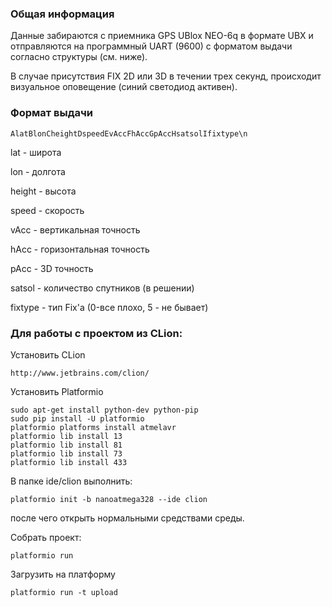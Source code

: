 ### Общая информация

Данные забираются с приемника GPS UBlox NEO-6q в формате UBX и
отправляются на программный UART (9600) с форматом выдачи согласно структуры (см. ниже).

В случае присутствия FIX 2D или 3D в течении трех секунд, происходит визуальное оповещение (синий светодиод активен).

### Формат выдачи

```
AlatBlonCheightDspeedEvAccFhAccGpAccHsatsolIfixtype\n
```

lat      - широта

lon      - долгота

height   - высота

speed    - скорость

vAcc - вертикальная точность 

hAcc - горизонтальная точность

pAcc - 3D точность

satsol - количество спутников (в решении)

fixtype - тип Fix'a (0-все плохо, 5 - не бывает)


### Для работы с проектом из CLion:

Установить CLion

```
http://www.jetbrains.com/clion/ 
```

Установить Platformio

```
sudo apt-get install python-dev python-pip
sudo pip install -U platformio
platformio platforms install atmelavr
platformio lib install 13
platformio lib install 81
platformio lib install 73
platformio lib install 433
```

В папке ide/clion выполнить:

```
platformio init -b nanoatmega328 --ide clion
```

после чего открыть нормальными средствами среды.

Собрать проект:

```
platformio run
```

Загрузить на платформу

```
platformio run -t upload
```

